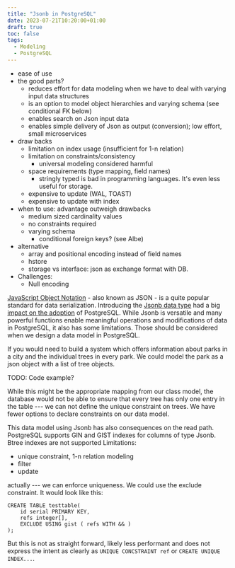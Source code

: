 ```yaml
---
title: "Jsonb in PostgreSQL"
date: 2023-07-21T10:20:00+01:00
draft: true
toc: false
tags:
  - Modeling
  - PostgreSQL
---
```


- ease of use
- the good parts?
  - reduces effort for data modeling when we have to deal with varying input
    data structures
  - is an option to model object hierarchies and varying schema (see conditional
    FK below)
  - enables search on Json input data
  - enables simple delivery of Json as output (conversion); low effort, small
    microservices
- draw backs
  - limitation on index usage (insufficient for 1-n relation)
  - limitation on constraints/consistency
    - universal modeling considered harmful
  - space requirements (type mapping, field names)
    - stringly typed is bad in programming languages.  It's even less useful for
      storage.
  - expensive to update (WAL, TOAST)
  - expensive to update with index
- when to use: advantage outweigh drawbacks
  - medium sized cardinality values
  - no constraints required
  - varying schema
    - conditional foreign keys? (see Albe)
- alternative
  - array and positional encoding instead of field names
  - hstore
  - storage vs interface: json as exchange format with DB.
- Challenges:
  - Null encoding

[JavaScript Object Notation][wikijson] - also known as JSON - is a quite popular
standard for data serialization.  Introducing the [Jsonb data type][jsonb] had a
big [impact on the adoption][bartunov] of PostgreSQL.  While Jsonb is versatile
and many powerful functions enable meaningful operations and modifications of
data in PostgreSQL, it also has some limitations.  Those should be considered
when we design a data model in PostgreSQL.

If you would need to build a system which offers information about parks in a
city and the individual trees in every park.  We could model the park as a json
object with a list of tree objects.

TODO: Code example?

While this might be the appropriate mapping
from our class model, the database would not be able to ensure that every tree
has only one entry in the table --- we can not define the unique constraint on
trees.  We have fewer options to declare constraints on our data model.

This data model using Jsonb has also consequences on the read path.
PostgreSQL supports GIN and GIST indexes for columns of type Jsonb.  Btree
indexes are not supported
Limitations:
- unique constraint, 1-n relation modeling
- filter
- update

actually --- we can enforce uniqueness.  We could use the exclude
constraint.  It would look like this:

    CREATE TABLE testtable(
        id serial PRIMARY KEY,
        refs integer[],
        EXCLUDE USING gist ( refs WITH && )
    );

But this is not as straight forward, likely less performant and does not express
the intent as clearly as `UNIQUE CONCSTRAINT ref` or `CREATE UNIQUE INDEX...`.




[bartunov]: http://www.sai.msu.su/~megera/postgres/talks/jsonb-pgconfnyc-2021.pdf
[wikijson]: https://en.wikipedia.org/wiki/JSON
[jsonb]: https://www.postgresql.org/docs/current/datatype-json.html
